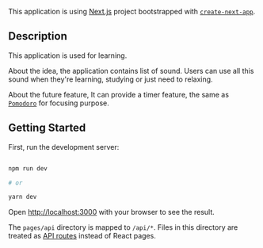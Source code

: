 This application is using [Next.js](https://nextjs.org/) project bootstrapped with [`create-next-app`](https://github.com/vercel/next.js/tree/canary/packages/create-next-app).

## Description
This application is used for learning.

About the idea, the application contains list of sound. Users can use all this sound when they're learning, studying or just need to relaxing.

About the future feature, It can provide a timer feature, the same as [`Pomodoro`](https://pomofocus.io/) for focusing purpose.

## Getting Started
First, run the development server:
```bash

npm run dev

# or

yarn dev

```

Open [http://localhost:3000](http://localhost:3000) with your browser to see the result.

The `pages/api` directory is mapped to `/api/*`. Files in this directory are treated as [API routes](https://nextjs.org/docs/api-routes/introduction) instead of React pages.
